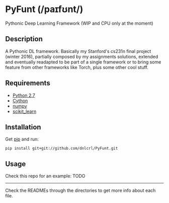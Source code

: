 # PyFunt (/paɪfʊnt/)

Pythonic Deep Learning Framework (WIP and CPU only at the moment)

## Description 

A Pythonic DL framework. Basically my Stanford's cs231n final project (winter 2016), partially composed by my assignments solutions, extended and eventually readapted to be part of a single framework or to bring some feature from other frameworks like Torch, plus some other cool stuff.

## Requirements

- [Python 2.7](https://www.python.org/)
- [Cython](cython.org/)
- [numpy](www.numpy.org/)
- [scikit_learn](scikit-learn.org/)


## Installation

Get [pip](https://pypi.python.org/pypi/pip) and run:

	pip install git+git://github.com/dnlcrl/PyFunt.git

## Usage

Check this repo for an example: TODO

---
 
Check the READMEs through the directories to get more info about each file.
